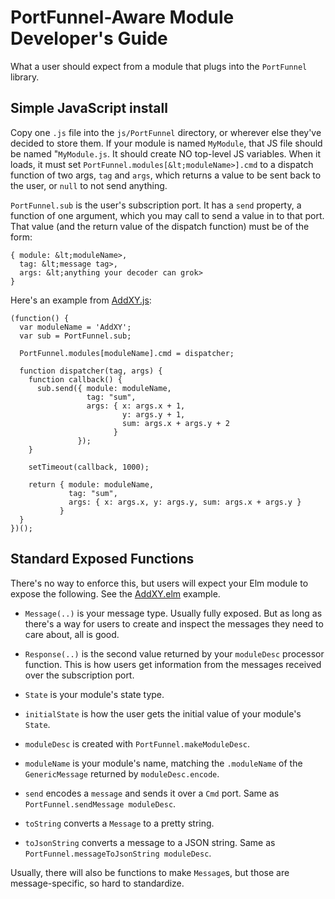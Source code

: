 # PortFunnel-Aware Module Developer's Guide

What a user should expect from a module that plugs into the `PortFunnel` library.

## Simple JavaScript install

Copy one `.js` file into the `js/PortFunnel` directory, or wherever else they've decided to store them. If your module is named `MyModule`, that JS file should be named "`MyModule.js`. It should create NO top-level JS variables. When it loads, it must set `PortFunnel.modules[&lt;moduleName>].cmd` to a dispatch function of two args, `tag` and `args`, which returns a value to be sent back to the user, or `null` to not send anything.

`PortFunnel.sub` is the user's subscription port. It has a `send` property, a function of one argument, which you may call to send a value in to that port. That value (and the return value of the dispatch function) must be of the form:

    { module: &lt;moduleName>,
      tag: &lt;message tag>,
      args: &lt;anything your decoder can grok>
    }
    
Here's an example from [AddXY.js](example/site/js/PortFunnel/AddXY.js):

    (function() {
      var moduleName = 'AddXY';
      var sub = PortFunnel.sub;

      PortFunnel.modules[moduleName].cmd = dispatcher;

      function dispatcher(tag, args) {
        function callback() {
          sub.send({ module: moduleName,
                     tag: "sum",
                     args: { x: args.x + 1,
                             y: args.y + 1,
                             sum: args.x + args.y + 2
                           }
                   });
        }

        setTimeout(callback, 1000);

        return { module: moduleName,
                 tag: "sum",
                 args: { x: args.x, y: args.y, sum: args.x + args.y }
               }
      }
    })();

## Standard Exposed Functions

There's no way to enforce this, but users will expect your Elm module to expose the following. See the [AddXY.elm](example/AddXY.elm) example.

* `Message(..)` is your message type. Usually fully exposed. But as long as there's a way for users to create and inspect the messages they need to care about, all is good.

* `Response(..)` is the second value returned by your `moduleDesc` processor function. This is how users get information from the messages received over the subscription port.

* `State` is your module's state type.

* `initialState` is how the user gets the initial value of your module's `State`.

* `moduleDesc` is created with `PortFunnel.makeModuleDesc`.

* `moduleName` is your module's name, matching the `.moduleName` of the `GenericMessage` returned by `moduleDesc.encode`.

* `send` encodes a `message` and sends it over a `Cmd` port. Same as `PortFunnel.sendMessage moduleDesc`.

* `toString` converts a `Message` to a pretty string.

* `toJsonString` converts a message to a JSON string. Same as `PortFunnel.messageToJsonString moduleDesc`.

Usually, there will also be functions to make `Message`s, but those are message-specific, so hard to standardize.
